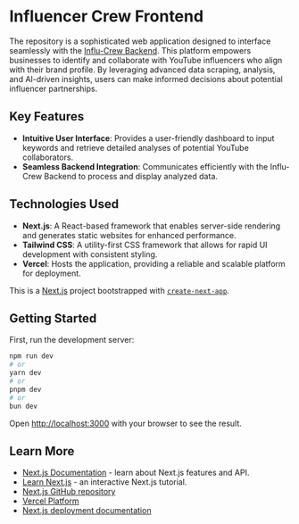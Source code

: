 # Influencer Crew Frontend

The repository is a sophisticated web application designed to interface seamlessly with the [Influ-Crew Backend](https://github.com/ambareeshav/influ-crew-backend). This platform empowers businesses to identify and collaborate with YouTube influencers who align with their brand profile. By leveraging advanced data scraping, analysis, and AI-driven insights, users can make informed decisions about potential influencer partnerships.

## Key Features

- **Intuitive User Interface**: Provides a user-friendly dashboard to input keywords and retrieve detailed analyses of potential YouTube collaborators.
- **Seamless Backend Integration**: Communicates efficiently with the Influ-Crew Backend to process and display analyzed data.

## Technologies Used

- **Next.js**: A React-based framework that enables server-side rendering and generates static websites for enhanced performance.
- **Tailwind CSS**: A utility-first CSS framework that allows for rapid UI development with consistent styling.
- **Vercel**: Hosts the application, providing a reliable and scalable platform for deployment.

This is a [Next.js](https://nextjs.org) project bootstrapped with [`create-next-app`](https://nextjs.org/docs/app/api-reference/cli/create-next-app).

## Getting Started

First, run the development server:

```bash
npm run dev
# or
yarn dev
# or
pnpm dev
# or
bun dev
```

Open [http://localhost:3000](http://localhost:3000) with your browser to see the result.

## Learn More

- [Next.js Documentation](https://nextjs.org/docs) - learn about Next.js features and API.
- [Learn Next.js](https://nextjs.org/learn) - an interactive Next.js tutorial.
- [Next.js GitHub repository](https://github.com/vercel/next.js)
- [Vercel Platform](https://vercel.com/new?utm_medium=default-template&filter=next.js&utm_source=create-next-app&utm_campaign=create-next-app-readme)
- [Next.js deployment documentation](https://nextjs.org/docs/app/building-your-application/deploying)
